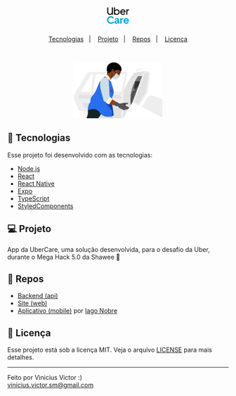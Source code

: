 <h1 align="center">
    <img alt="UberCare" title="UberCare" src="./src/assets/logo.svg" width="10%" />
</h1>

<p align="center">
  <a href="#-tecnologias">Tecnologias</a>&nbsp;&nbsp;&nbsp;|&nbsp;&nbsp;&nbsp;
  <a href="#-projeto">Projeto</a>&nbsp;&nbsp;&nbsp;|&nbsp;&nbsp;&nbsp;
  <a href="#-repos">Repos</a>&nbsp;&nbsp;&nbsp;|&nbsp;&nbsp;&nbsp;
  <a href="#memo-licença">Licença</a>
</p>

<br>

<p align="center">
  <img alt="UberCare" src="./src/assets/juliana.svg" width="40%">
</p>

## 🚀 Tecnologias

Esse projeto foi desenvolvido com as tecnologias:

- [Node.js](https://nodejs.org/en/)
- [React](https://reactjs.org)
- [React Native](https://facebook.github.io/react-native/)
- [Expo](https://expo.io/)
- [TypeScript](https://www.typescriptlang.org/)
- [StyledComponents](https://styled-components.com/)

## 💻 Projeto

App da UberCare, uma solução desenvolvida, para o desafio da Uber, durante o Mega Hack 5.0 da Shawee 🚀

## 📁 Repos

- [Backend (api)](https://github.com/martnght12/uber-care-api)
- [Site (web)](https://github.com/martnght12/uber-care)
- [Aplicativo (mobile)](https://github.com/IagoNobre/UberCare) por [Iago Nobre](iagonobre22@gmail.com)

## :memo: Licença

Esse projeto está sob a licença MIT. Veja o arquivo [LICENSE](LICENSE) para mais detalhes.

---

Feito por Vinicius Victor :) </br>
vinicius.victor.sm@gmail.com
